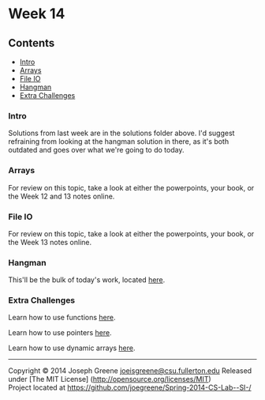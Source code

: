 # Week 14

## Contents
- [Intro](#intro)
- [Arrays](#arrays)
- [File IO](#file-io)
- [Hangman](#hangman)
- [Extra Challenges](#extra-challenges)

### Intro
Solutions from last week are in the solutions folder above. I'd suggest refraining from looking at the hangman solution in there, as 
it's both outdated and goes over what we're going to do today.

### Arrays
For review on this topic, take a look at either the powerpoints, your book, or the Week 12 and 13 notes online.

### File IO
For review on this topic, take a look at either the powerpoints, your book, or the Week 13 notes online.

### Hangman
This'll be the bulk of today's work, located [here](hangman.md).

### Extra Challenges
Learn how to use functions [here](http://www.cplusplus.com/doc/tutorial/functions/).

Learn how to use pointers [here](http://www.cplusplus.com/doc/tutorial/pointers/).

Learn how to use dynamic arrays [here](http://www.cplusplus.com/doc/tutorial/dynamic/).

-------------------------------------------------------------------------------
Copyright &copy; 2014 Joseph Greene <joeisgreene@csu.fullerton.edu>
Released under [The MIT License] (http://opensource.org/licenses/MIT)  
Project located at <https://github.com/joegreene/Spring-2014-CS-Lab--SI-/>